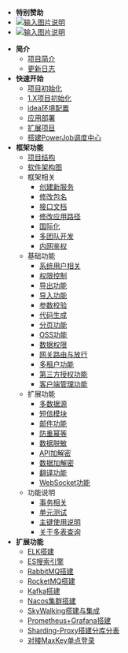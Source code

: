 <!-- _sidebar.md -->
- **特别赞助**
- [![输入图片说明](https://foruda.gitee.com/images/1700187453544179968/7342304a_1766278.png "2023-11-17=>2026-11-17")](https://gitee.com/dromara/MaxKey)
- [![输入图片说明](https://foruda.gitee.com/images/1704162441365442339/79afb1f3_1766278.png "2024-01-02=>2027-01-02")](http://ccflow.org/?frm=ryPlus)

* **简介**
  * [项目简介](/ruoyi-cloud-plus/home.md)
  * [更新日志](/ruoyi-cloud-plus/changlog.md)
* **快速开始**
  * [项目初始化](/ruoyi-cloud-plus/quickstart/init.md)
  * [1.X项目初始化](/ruoyi-cloud-plus/quickstart/1.Xinit.md)
  * [idea环境配置](/ruoyi-cloud-plus/quickstart/idea_environment.md)
  * [应用部署](/ruoyi-cloud-plus/quickstart/deploy.md)
  * [扩展项目](/ruoyi-cloud-plus/quickstart/extend_project.md)
  * [搭建PowerJob调度中心](/ruoyi-cloud-plus/quickstart/power_job_init.md)
* **框架功能**
  * [项目结构](/ruoyi-cloud-plus/framework/tree.md)
  * [软件架构图](/ruoyi-cloud-plus/framework/architecture_diagram.md)
  * 框架相关
    * [创建新服务](/ruoyi-cloud-plus/framework/association/new_module.md)
    * [修改包名](/ruoyi-cloud-plus/framework/association/update_package_name.md)
    * [接口文档](/ruoyi-cloud-plus/framework/association/doc.md)
    * [修改应用路径](/ruoyi-cloud-plus/framework/association/update_url.md)
    * [国际化](/ruoyi-cloud-plus/framework/association/i18n.md)
    * [多团队开发](/ruoyi-cloud-plus/framework/association/collaboration.md)
    * [内网鉴权](/ruoyi-cloud-plus/framework/association/inner_authentication.md)
  * 基础功能
    * [系统用户相关](/ruoyi-cloud-plus/framework/basic/user.md)
    * [权限控制](/ruoyi-cloud-plus/framework/basic/permissions_control.md)
    * [导出功能](/ruoyi-cloud-plus/framework/basic/export.md)
    * [导入功能](/ruoyi-cloud-plus/framework/basic/import.md)
    * [参数校验](/ruoyi-cloud-plus/framework/basic/param_check.md)
    * [代码生成](/ruoyi-cloud-plus/framework/basic/code_generate.md)
    * [分页功能](/ruoyi-cloud-plus/framework/basic/page.md)
    * [OSS功能](/ruoyi-cloud-plus/framework/basic/oss.md)
    * [数据权限](/ruoyi-cloud-plus/framework/basic/permissions.md)
    * [网关路由与放行](/ruoyi-cloud-plus/framework/basic/router_release.md)
    * [多租户功能](/ruoyi-cloud-plus/framework/basic/tenant.md)
    * [第三方授权功能](/ruoyi-cloud-plus/framework/basic/social.md)
    * [客户端管理功能](/ruoyi-cloud-plus/framework/basic/client.md)
  * 扩展功能
    * [多数据源](/ruoyi-cloud-plus/framework/extend/dynamic_datasource.md)
    * [短信模块](/ruoyi-cloud-plus/framework/extend/sms.md)
    * [邮件功能](/ruoyi-cloud-plus/framework/extend/mail.md)
    * [防重幂等](/ruoyi-cloud-plus/framework/extend/idempotent.md)
    * [数据脱敏](/ruoyi-cloud-plus/framework/extend/sensitive.md)
    * [API加解密](/ruoyi-cloud-plus/framework/extend/api_encrypt.md)
    * [数据加解密](/ruoyi-cloud-plus/framework/extend/encrypt.md)
    * [翻译功能](/ruoyi-cloud-plus/framework/extend/translation.md)
    * [WebSocket功能](/ruoyi-cloud-plus/framework/extend/websocket.md)
  * 功能说明
    * [事务相关](/ruoyi-cloud-plus/framework/explain/transaction.md)
    * [单元测试](/ruoyi-cloud-plus/framework/explain/test.md)
    * [主键使用说明](/ruoyi-cloud-plus/framework/explain/key.md)
    * [关于多表查询](/ruoyi-cloud-plus/framework/explain/about_join.md)
* **扩展功能**
  * [ELK搭建](/ruoyi-cloud-plus/extend-function/elk.md)
  * [ES搜索引擎](/ruoyi-cloud-plus/extend-function/es.md)
  * [RabbitMQ搭建](/ruoyi-cloud-plus/extend-function/rabbitmq.md)
  * [RocketMQ搭建](/ruoyi-cloud-plus/extend-function/rocketmq.md)
  * [Kafka搭建](/ruoyi-cloud-plus/extend-function/kafka.md)
  * [Nacos集群搭建](/ruoyi-cloud-plus/extend-function/nacos.md)
  * [SkyWalking搭建与集成](/ruoyi-cloud-plus/extend-function/skywalking.md)
  * [Prometheus+Grafana搭建](/ruoyi-cloud-plus/extend-function/prometheus_grafana.md)
  * [Sharding-Proxy搭建分库分表](/ruoyi-cloud-plus/extend-function/shardingproxy.md)
  * [对接MaxKey单点登录](/ruoyi-cloud-plus/extend-function/maxkey.md)